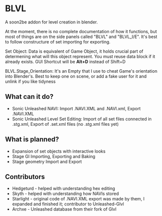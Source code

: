 # BLVL
A soon2be addon for level creation in blender.


At the moment, there is no complete documentation of how it functions, but most of things are on the side panels called "BLVL" and "BLVL_I/E".
It's best to follow constructure of set importing for exporting. 

Set Object:
Data is equivalent of Game Object, it holds crucial part of determening what will this object represent. You must reuse data block if it already exists. GUI Shortcut will be **Alt+D** instead of Shift+D

BLVL.Stage_Orientation:
It's an Empty that I use to cheat Game's orientation into Blender's. Best to keep one on scene, or add a fake user for it and unlink if you like tidyness

## What can it do?
- Sonic Unleashed NAVI: Import .NAVI.XML and .NAVI.xml, Export .NAVI.XML
- Sonic Unleashed Level Set Editing: Import of all set files connected in .stg.xml, Export of .set.xml files (no .stg.xml files yet)

## What is planned?
- Expansion of set objects with interactive looks
- Stage GI Importing, Exporting and Baking
- Stage geometry Import and Export


## Contributors
- Hedgeturd - helped with understanding hex editing
- Skyth - helped with understanding how NAVIs stored
- Starlight - original code of .NAVI.XML export was made by them, I expanded and finished it; contributor to Unleashed-Glvl
- Archxe - Unleashed database from their fork of Glvl
